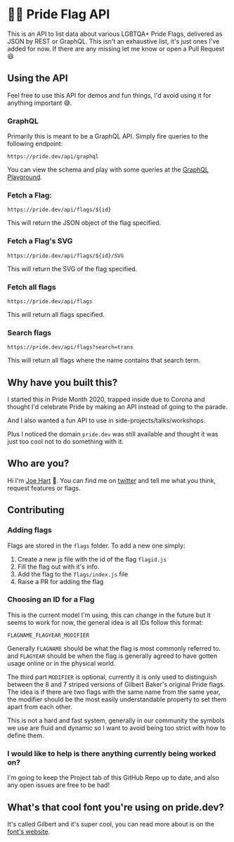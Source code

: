 # 🏳️‍🌈 Pride Flag API

This is an API to list data about various LGBTQA+ Pride Flags, delivered as JSON by REST or GraphQL. This isn't an exhaustive list, it's just ones I've added for now. If there are any missing let me know or open a Pull Request 😄

## Using the API

Feel free to use this API for demos and fun things, I'd avoid using it for anything important 😅.

### GraphQL

Primarily this is meant to be a GraphQL API. Simply fire queries to the following endpoint:

```
https://pride.dev/api/graphql
```

You can view the schema and play with some queries at the [GraphQL Playground](https://pride.dev/api/graphql).

### Fetch a Flag:

```
https://pride.dev/api/flags/${id}
```

This will return the JSON object of the flag specified.

### Fetch a Flag's SVG

```
https://pride.dev/api/flags/${id}/SVG
```

This will return the SVG of the flag specified.

### Fetch all flags

```
https://pride.dev/api/flags
```

This will return all flags specified.

### Search flags

```
https://pride.dev/api/flags?search=trans
```

This will return all flags where the name contains that search term.

## Why have you built this?

I started this in Pride Month 2020, trapped inside due to Corona and thought I'd celebrate Pride by making an API instead of going to the parade.

And I also wanted a fun API to use in side-projects/talks/workshops.

Plus I noticed the domain `pride.dev` was still available and thought it was just too cool not to do something with it.

## Who are you?

Hi I'm [Joe Hart](https://www.joehart.co.uk) 👋. You can find me on [twitter](https://twitter.com/JoeHart) and tell me what you think, request features or flags.

## Contributing

### Adding flags

Flags are stored in the `flags` folder. To add a new one simply:

1. Create a new js file with the id of the flag `flagid.js`
2. Fill the flag out with it's info.
3. Add the flag to the `flags/index.js` file
4. Raise a PR for adding the flag

### Choosing an ID for a Flag

This is the current model I'm using, this can change in the future but it seems to work for now, the general idea is all IDs follow this format:

```
FLAGNAME_FLAGYEAR_MODIFIER
```

Generally `FLAGNAME` should be what the flag is most commonly referred to. and `FLAGYEAR` should be when the flag is generally agreed to have gotten usage online or in the physical world.

The third part `MODIFIER` is optional, currently it is only used to distinguish between the 8 and 7 striped versions of Gilbert Baker's original Pride flags. The idea is if there are two flags with the same name from the same year, the modifier should be the most easily understandable property to set them apart from each other.

This is not a hard and fast system, generally in our community the symbols we use are fluid and dynamic so I want to avoid being too strict with how to define them.

### I would like to help is there anything currently being worked on?

I'm going to keep the Project tab of this GitHub Repo up to date, and also any open issues are free to be had!

## What's that cool font you're using on pride.dev?

It's called Gilbert and it's super cool, you can read more about is on the [font's website](https://www.typewithpride.com/).
